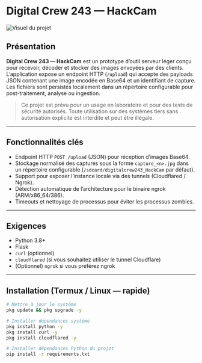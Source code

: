 # Digital Crew 243 — HackCam

![Visuel du projet](https://files.catbox.moe/2vu6pj.jpg)

## Présentation
**Digital Crew 243 — HackCam** est un prototype d’outil serveur léger conçu pour recevoir, décoder et stocker des images envoyées par des clients. L’application expose un endpoint HTTP (`/upload`) qui accepte des payloads JSON contenant une image encodée en Base64 et un identifiant de capture. Les fichiers sont persistés localement dans un répertoire configurable pour post-traitement, analyse ou ingestion.

> Ce projet est prévu pour un usage en laboratoire et pour des tests de sécurité autorisés. Toute utilisation sur des systèmes tiers sans autorisation explicite est interdite et peut être illégale.

---

## Fonctionnalités clés
- Endpoint HTTP `POST /upload` (JSON) pour réception d’images Base64.  
- Stockage normalisé des captures sous la forme `capture_<n>.jpg` dans un répertoire configurable (`/sdcard/digitalcrew243_HackCam` par défaut).  
- Support pour exposer l’instance locale via des tunnels (Cloudflared / Ngrok).  
- Détection automatique de l’architecture pour le binaire ngrok (ARM/x86_64/386).  
- Timeouts et nettoyage de processus pour éviter les processus zombies.

---

## Exigences
- Python 3.8+  
- Flask  
- `curl` (optionnel)  
- `cloudflared` (si vous souhaitez utiliser le tunnel Cloudflare)  
- (Optionnel) `ngrok` si vous préférez ngrok

---

## Installation (Termux / Linux — rapide)
```bash
# Mettre à jour le système
pkg update && pkg upgrade -y

# Installer dépendances système
pkg install python -y
pkg install curl -y
pkg install cloudflared -y

# Installer dépendances Python du projet
pip install -r requirements.txt